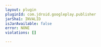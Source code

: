 ```yaml
---
layout: plugin
pluginId: com.jdroid.googleplay.publisher
jarSha1: INVALID
isJarAvailable: false
error: NONE
violations: []

---
```

